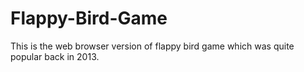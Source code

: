 # Flappy-Bird-Game
This is the web browser version of flappy bird game which was quite popular back in 2013.
